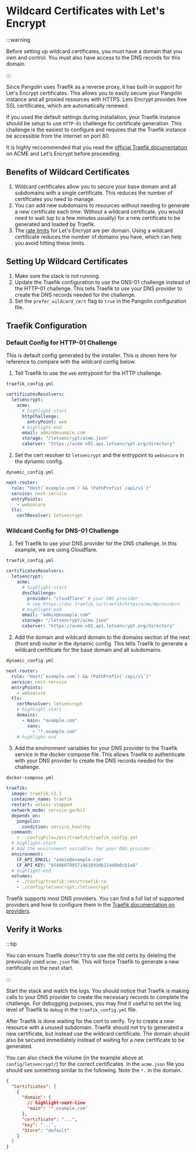 # Wildcard Certificates with Let's Encrypt

:::warning

Before setting up wildcard certificates, you must have a domain that you own and control. You must also have access to the DNS records for this domain.

:::

Since Pangolin uses Traefik as a reverse proxy, it has built-in support for Let's Encrypt certificates. This allows you to easily secure your Pangolin instance and all proxied resources with HTTPS. Lets Encrypt provides free SSL certificates, which are automatically renewed.

If you used the default settings during installation, your Traefik instance should be setup to use `HTTP-01` challenge for certificate generation. This challenge is the easiest to configure and requires that the Traefik instance be accessible from the internet on port 80.

It is highly reccommended that you read the [official Traefik documentation](https://doc.traefik.io/traefik/https/acme/) on ACME and Let's Encrypt before proceeding.

## Benefits of Wildcard Certificates

1. Wildcard certificates allow you to secure your base domain and all subdomains with a single certificate. This reduces the number of certificates you need to manage.
2. You can add new subdomains to resources without needing to generate a new certificate each time. Without a wildcard certificate, you would need to wait (up to a few minutes usually) for a new certificate to be generated and loaded by Traefik.
3. The [rate limits](https://letsencrypt.org/docs/rate-limits/) for Let's Encrypt are per domain. Using a wildcard certificate reduces the number of domains you have, which can help you avoid hitting these limits.

## Setting Up Wildcard Certificates

1. Make sure the stack is not running.
2. Update the Traefik configuration to use the DNS-01 challenge instead of the HTTP-01 challenge. This tells Traefik to use your DNS provider to create the DNS records needed for the challenge.
3. Set the `prefer_wildcard_cert` flag to `true` in the Pangolin configuration file.

## Traefik Configuration

### Default Config for HTTP-01 Challenge

This is default config generated by the installer. This is shown here for reference to compare with the wildcard config below.

1. Tell Traefik to use the `web` entrypoint for the HTTP challenge.

`traefik_config.yml`

```yaml
certificatesResolvers:
  letsencrypt:
    acme:
      # highlight-start
      httpChallenge:
        entryPoint: web
      # highlight-end
      email: admin@example.com
      storage: "/letsencrypt/acme.json"
      caServer: "https://acme-v02.api.letsencrypt.org/directory"
```

2. Set the cert resolver to `letsencrypt` and the entrypoint to `websecure` in the dynamic config.

`dynamic_config.yml`

```yaml
next-router:
  rule: "Host(`example.com`) && !PathPrefix(`/api/v1`)"
  service: next-service
  entryPoints:
    - websecure
  tls:
    certResolver: letsencrypt
```

### Wildcard Config for DNS-01 Challenge

1. Tell Traefik to use your DNS provider for the DNS challenge. In this example, we are using Cloudflare.

`traefik_config.yml`

```yaml
certificatesResolvers:
  letsencrypt:
    acme:
      # highlight-start
      dnsChallenge:
        provider: "cloudflare" # your DNS provider
        # see https://doc.traefik.io/traefik/https/acme/#providers
      # highlight-end
      email: "admin@example.com"
      storage: "/letsencrypt/acme.json"
      caServer: "https://acme-v02.api.letsencrypt.org/directory"
```

2. Add the domain and wildcard domain to the domains section of the next (front end) router in the dynamic config. This tells Traefik to generate a wildcard certificate for the base domain and all subdomains.

`dynamic_config.yml`

```yaml
next-router:
  rule: "Host(`example.com`) && !PathPrefix(`/api/v1`)"
  service: next-service
  entryPoints:
    - websecure
  tls:
    certResolver: letsencrypt
    # highlight-start
    domains:
      - main: "example.com"
        sans:
          - "*.example.com"
    # highlight-end
```

3. Add the environment variables for your DNS provider to the Traefik service in the docker compose file. This allows Traefik to authenticate with your DNS provider to create the DNS records needed for the challenge.

`docker-compose.yml`

```yaml
traefik:
  image: traefik:v3.1
  container_name: traefik
  restart: unless-stopped
  network_mode: service:gerbil
  depends_on:
    pangolin:
      condition: service_healthy
  command:
    - --configFile=/etc/traefik/traefik_config.yml
  # highlight-start
  # Add the environment variables for your DNS provider.
  environment:
    CF_API_EMAIL: "admin@example.com"
    CF_API_KEY: "854060790571461693d6214d0b0cb1e6"
  # highlight-end
  volumes:
    - ./config/traefik:/etc/traefik:ro
    - ./config/letsencrypt:/letsencrypt
```

Traefik supports most DNS providers. You can find a full list of supported providers and how to configure them in the [Traefik documentation on providers](https://doc.traefik.io/traefik/https/acme/#providers).

## Verify it Works

:::tip

You can ensure Traefik doesn't try to use the old certs by deleting the previously used `acme.json` file. This will force Traefik to generate a new certificate on the next start.

:::

Start the stack and watch the logs. You should notice that Traefik is making calls to your DNS provider to create the necessary records to complete the challenge. For debugging purposes, you may find it useful to set the log level of Traefik to `debug` in the `traefik_config.yml` file.

After Traefik is done waiting for the cert to verify. Try to create a new resource with a unused subdomain. Traefik should not try to generated a new certificate, but instead use the wildcard certificate. The domain should also be secured immediately instead of waiting for a new certificate to be generated.

You can also check the volume (in the example above at `config/letsencrypt/`) for the correct certificates. In the `acme.json` file you should see something similar to the following. Note the `*.` in the domain.

```json
{
  "Certificates": [
    {
      "domain": {
        // highlight-next-line
        "main": "*.example.com"
      },
      "certificate": "...",
      "key": "...",
      "Store": "default"
    }
  ]
}
```
